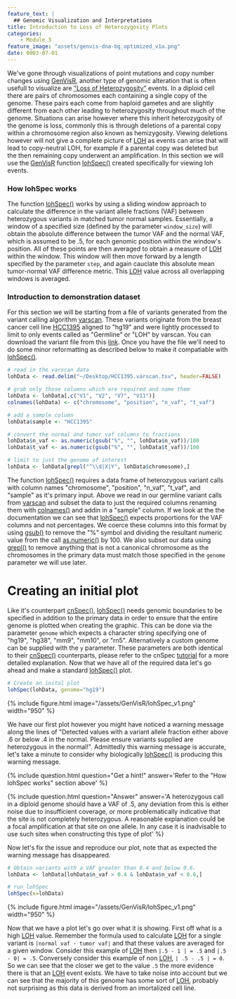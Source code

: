 ```yaml
---
feature_text: |
  ## Genomic Visualization and Interpretations
title: Introduction to Loss of Heterozygosity Plots
categories:
    - Module 3
feature_image: "assets/genvis-dna-bg_optimized_v1a.png"
date: 0003-07-01
---
```


We've gone through visualizations of point mutations and copy number changes using [GenVisR](https://bioconductor.org/packages/release/bioc/html/GenVisR.html), another type of genomic alteration that is often usefull to visualize are ["Loss of Heterozygosity"](https://en.wikipedia.org/wiki/Loss_of_heterozygosity) events. In a diploid cell there are pairs of chromosomes each containing a single copy of the genome. These pairs each come from haploid gametes and are slightly different from each other leading to heterozygosity throughout much of the genome. Situations can arise however where this inherit heterozygosity of the genome is loss, commonly this is through deletions of a parental copy within a chromosome region also known as hemizygosity. Viewing deletions however will not give a complete picture of [LOH](https://en.wikipedia.org/wiki/Loss_of_heterozygosity) as events can arise that will lead to copy-neutral LOH, for example if a parental copy was deleted but the then remaining copy underwent an amplification. In this section we will use the [GenVisR](https://bioconductor.org/packages/release/bioc/html/GenVisR.html) function [lohSpec()](https://www.rdocumentation.org/packages/GenVisR/versions/1.0.4/topics/lohSpec) created specifically for viewing loh events.

### How lohSpec works
The function [lohSpec()](https://www.rdocumentation.org/packages/GenVisR/versions/1.0.4/topics/lohSpec) works by using a sliding window approach to calculate the difference in the variant allele fractions (VAF) between heterozygous variants in matched tumor normal samples. Essentially, a window of a specified size (defined by the parameter `window_size`) will obtain the absolute difference between the tumor VAF and the normal VAF, which is assumed to be .5, for each genomic position within the window's position. All of these points are then averaged to obtain a measure of [LOH](https://en.wikipedia.org/wiki/Loss_of_heterozygosity) within the window. This window will then move forward by a length specified by the parameter `step`, and again cauclate this absolute mean tumor-normal VAF difference metric. This [LOH](https://en.wikipedia.org/wiki/Loss_of_heterozygosity) value across all overlapping windows is averaged.

### Introduction to demonstration dataset
For this section we will be starting from a file of variants generated from the variant calling algorithm [varscan](http://varscan.sourceforge.net/). These variants originate from the breast cancer cell line [HCC1395](https://www.atcc.org/Products/All/CRL-2324.aspx) aligned to "hg19" and were lightly processed to limit to only events called as "Germline" or "LOH" by varscan. You can download the variant file from this [link](http://genomedata.org/gen-viz-workshop/GenVisR/HCC1395.varscan.tsv). Once you have the file we'll need to do some minor reformatting as described below to make it compatiable with [lohSpec()](https://www.rdocumentation.org/packages/GenVisR/versions/1.0.4/topics/lohSpec).

```R
# read in the varscan data
lohData <- read.delim("~/Desktop/HCC1395.varscan.tsv", header=FALSE)

# grab only those columns which are required and name them
lohData <- lohData[,c("V1", "V2", "V7", "V11")]
colnames(lohData) <- c("chromosome", "position", "n_vaf", "t_vaf")

# add a sample column
lohData$sample <- "HCC1395"

# convert the normal and tumor vaf columns to fractions
lohData$n_vaf <- as.numeric(gsub("%", "", lohData$n_vaf))/100
lohData$t_vaf <- as.numeric(gsub("%", "", lohData$t_vaf))/100

# limit to just the genome of interest
lohData <- lohData[grepl("^\\d|X|Y", lohData$chromosome),]
```

The function [lohSpec()](https://www.rdocumentation.org/packages/GenVisR/versions/1.0.4/topics/lohSpec) requires a data frame of heterozygous variant calls with column names "chromosome", "position", "n_vaf", "t_vaf", and "sample" as it's primary input. Above we read in our germline variant calls from [varscan](http://varscan.sourceforge.net/) and subset the data to just the required columns renaming them with [colnames()](https://www.rdocumentation.org/packages/base/versions/3.4.1/topics/row%2Bcolnames) and addin in a "sample" column. If we look at the the documentation we can see that [lohSpec()](https://www.rdocumentation.org/packages/GenVisR/versions/1.0.4/topics/lohSpec) expects proportions for the VAF columns and not percentages. We coerce these columns into this format by using [gsub()](https://www.rdocumentation.org/packages/base/versions/3.4.1/topics/grep) to remove the "%" symbol and dividing the resultant numeric value from the call [as.numeric()](https://www.rdocumentation.org/packages/base/versions/3.4.1/topics/numeric) by 100. We also subset our data using [grepl()]() to remove anything that is not a canonical chromosome as the chromosomes in the primary data must match those specified in the `genome` parameter we will use later.

# Creating an initial plot
Like it's counterpart [cnSpec()](https://www.rdocumentation.org/packages/GenVisR/versions/1.0.4/topics/cnSpec), [lohSpec()](https://www.rdocumentation.org/packages/GenVisR/versions/1.0.4/topics/lohSpec) needs genomic boundaries to be specified in addition to the primary data in order to ensure that the entire genome is plotted when creating the graphic. This can be done via the parameter `genome` which expects a character string specifying one of "hg19", "hg38", "mm9", "mm10", or "rn5". Alternatively a custom genome can be supplied with the `y` parameter. These parameters are both identical to their [cnSpec()](https://www.rdocumentation.org/packages/GenVisR/versions/1.0.4/topics/cnSpec) counterparts, please refer to the cnSpec [tutorial](http://genviz.org/module%203/0003/06/01/cnSpec_GenVisR/) for a more detailed explanation. Now that we have all of the required data let's go ahead and make a standard [lohSpec()](https://www.rdocumentation.org/packages/GenVisR/versions/1.0.4/topics/lohSpec) plot.

```R
# Create an inital plot
lohSpec(lohData, genome="hg19")
```

{% include figure.html image="/assets/GenVisR/lohSpec_v1.png" width="950" %}

We have our first plot however you might have noticed a warning message along the lines of "Detected values with a variant allele fraction either above .6 or below .4 in the normal. Please ensure variants supplied are heterozygous in the normal!". Admittedly this warning message is accurate, let's take a minute to consider why biologically [lohSpec()](https://www.rdocumentation.org/packages/GenVisR/versions/1.0.4/topics/lohSpec) is producing this warning message.

{% include question.html question="Get a hint!" answer='Refer to the "How lohSpec works" section above' %}

{% include question.html question="Answer" answer='A heterozygous call in a diploid genome should have a VAF of .5, any deviation from this is either noise due to insufficient coverage, or more problematically indicative that the site is not completely heterozygous. A reasonable explanation could be a focal amplification at that site on one allele. In any case it is inadvisable to use such sites when constructing this type of plot' %}

Now let's fix the issue and reproduce our plot, note that as expected the warning message has disappeared.

```R
# Obtain variants with a VAF greater than 0.4 and below 0.6.
lohData <- lohData[lohData$n_vaf > 0.4 & lohData$n_vaf < 0.6,]

# run lohSpec
lohSpec(x=lohData)
```

{% include figure.html image="/assets/GenVisR/lohSpec_v1.png" width="950" %}

Now that we have a plot let's go over what it is showing. First off what is a high [LOH](https://en.wikipedia.org/wiki/Loss_of_heterozygosity) value. Remember the formula used to calculate [LOH](https://en.wikipedia.org/wiki/Loss_of_heterozygosity) for a single variant is `|normal vaf - tumor vaf|` and that these values are averaged for a given window. Consider this example of [LOH](https://en.wikipedia.org/wiki/Loss_of_heterozygosity) then `|.5 - 1 | = .5` and `|.5 - 0| = .5`. Conversely consider this example of non [LOH](https://en.wikipedia.org/wiki/Loss_of_heterozygosity), `| .5 - .5 | = 0`. So we can see that the closer we get to the value `.5` the more evidence there is that an [LOH](https://en.wikipedia.org/wiki/Loss_of_heterozygosity) event exists. We have to take noise into account but we can see that the majority of this genome has some sort of [LOH](https://en.wikipedia.org/wiki/Loss_of_heterozygosity), probably not surprising as this data is derived from an imortalized cell line.
